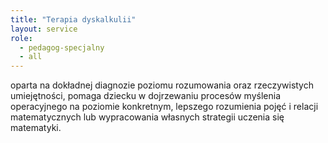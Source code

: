 ```yaml
---
title: "Terapia dyskalkulii"
layout: service
role:
  - pedagog-specjalny
  - all
---
```


oparta na dokładnej diagnozie poziomu rozumowania oraz rzeczywistych umiejętności, pomaga dziecku w dojrzewaniu procesów myślenia operacyjnego na poziomie konkretnym, lepszego rozumienia pojęć i relacji matematycznych lub wypracowania własnych strategii uczenia się matematyki.
